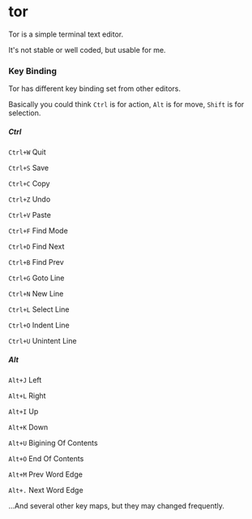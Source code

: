 # tor 

Tor is a simple terminal text editor. 

It's not stable or well coded, but usable for me. 

### Key Binding

Tor has different key binding set from other editors. 

Basically you could think `Ctrl` is for action, `Alt` is for move, `Shift` is for selection.

##### Ctrl

`Ctrl+W` Quit

`Ctrl+S` Save

`Ctrl+C` Copy

`Ctrl+Z` Undo

`Ctrl+V` Paste

`Ctrl+F` Find Mode

`Ctrl+D` Find Next

`Ctrl+B` Find Prev

`Ctrl+G` Goto Line

`Ctrl+N` New Line

`Ctrl+L` Select Line

`Ctrl+O` Indent Line

`Ctrl+U` Unintent Line


##### Alt

`Alt+J` Left

`Alt+L` Right

`Alt+I` Up

`Alt+K` Down

`Alt+U` Bigining Of Contents

`Alt+O` End Of Contents

`Alt+M` Prev Word Edge

`Alt+.` Next Word Edge

...And several other key maps, but they may changed frequently.




